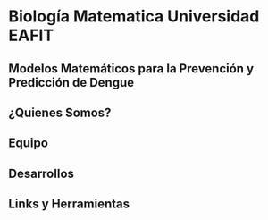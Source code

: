 # Biología Matematica Universidad EAFIT
## Modelos Matemáticos para la Prevención y Predicción de Dengue 

## ¿Quienes Somos?

## Equipo

## Desarrollos

## Links y Herramientas

